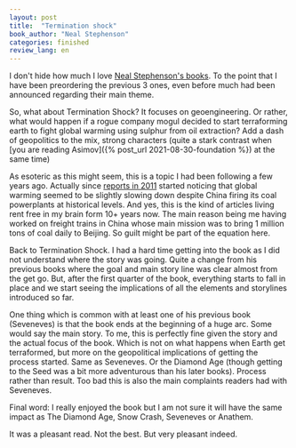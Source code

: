 ```yaml
---
layout: post
title:  "Termination shock"
book_author: "Neal Stephenson"
categories: finished
review_lang: en
---
```


I don't hide how much I love [Neal Stephenson's books](https://achikochi.tokyo/fr/blog/les-guides-du-pif/metavers-au-japon/). To the point that I have been preordering the previous 3 ones, even before much had been announced regarding their main theme.

So, what about Termination Shock? It focuses on geoengineering. Or rather, what would happen if a rogue company mogul decided to start terraforming earth to fight global warming using sulphur from oil extraction? Add a dash of geopolitics to the mix, strong characters (quite a stark contrast when [you are reading Asimov]({% post_url 2021-08-30-foundation %}) at the same time)

As esoteric as this might seem, this is a topic I had been following a few years ago. Actually since [reports in 2011](https://www.theguardian.com/environment/2011/jul/04/sulphur-pollution-china-coal-climate) started noticing that global warming seemed to be slightly slowing down despite China firing its coal powerplants at historical levels. And yes, this is the kind of articles living rent free in my brain form 10+ years now. The main reason being me having worked on freight trains in China whose main mission was to bring 1 million tons of coal daily to Beijing. So guilt might be part of the equation here.

Back to Termination Shock. I had a hard time getting into the book as I did not understand where the story was going. Quite a change from his previous books where the goal and main story line was clear almost from the get go. But, after the first quarter of the book, everything starts to fall in place and we start seeing the implications of all the elements and storylines introduced so far.

One thing which is common with at least one of his previous book (Seveneves) is that the book ends at the beginning of a huge arc. Some would say the main story. To me, this is perfectly fine given the story and the actual focus of the book. Which is not on what happens when Earth get terraformed, but more on the geopolitical implications of getting the process started. Same as Seveneves. Or the Diamond Age (though getting to the Seed was a bit more adventurous than his later books). Process rather than result. Too bad this is also the main complaints readers had with Seveneves.

Final word: I really enjoyed the book but I am not sure it will have the same impact as The Diamond Age, Snow Crash, Seveneves or Anathem.

It was a pleasant read. Not the best. But very pleasant indeed.
